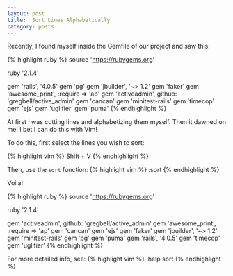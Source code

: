```yaml
---
layout: post
title:  Sort Lines Alphabetically
category: posts
---
```


Recently, I found myself inside the Gemfile of our project and saw this:

{% highlight ruby %}
source 'https://rubygems.org'

ruby '2.1.4'

gem 'rails', '4.0.5'
gem 'pg'
gem 'jbuilder', '~> 1.2'
gem 'faker'
gem 'awesome_print', :require => 'ap'
gem 'activeadmin', github: 'gregbell/active_admin'
gem 'cancan'
gem 'minitest-rails'
gem 'timecop'
gem 'ejs'
gem 'uglifier'
gem 'puma'
{% endhighlight %}

At first I was cutting lines and alphabetizing them myself.  Then it dawned on me!  I bet I can do this with Vim!

To do this, first select the lines you wish to sort:

{% highlight vim %}
  Shift + V
{% endhighlight %}

Then, use the `sort` function:
{% highlight vim %}
  :sort
{% endhighlight %}

Voila!

{% highlight ruby %}
source 'https://rubygems.org'

ruby '2.1.4'

gem 'activeadmin', github: 'gregbell/active_admin'
gem 'awesome_print', :require => 'ap'
gem 'cancan'
gem 'ejs'
gem 'faker'
gem 'jbuilder', '~> 1.2'
gem 'minitest-rails'
gem 'pg'
gem 'puma'
gem 'rails', '4.0.5'
gem 'timecop'
gem 'uglifier'
{% endhighlight %}

For more detailed info, see: 
{% highlight vim %}
  :help sort
{% endhighlight %}
